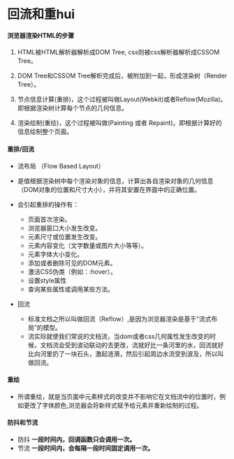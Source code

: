 # 回流和重hui

####  浏览器渲染HTML的步骤

1. HTML被HTML解析器解析成DOM Tree, css则被css解析器解析成CSSOM Tree。

2. DOM Tree和CSSOM Tree解析完成后，被附加到一起，形成渲染树（Render Tree）。

3. 节点信息计算(重排)，这个过程被叫做Layout(Webkit)或者Reflow(Mozilla)。即根据渲染树计算每个节点的几何信息。

4. 渲染绘制(重绘)，这个过程被叫做(Painting 或者 Repaint)。即根据计算好的信息绘制整个页面。

####  重排/回流

- 流布局 （Flow Based Layout）

- 是值根据渲染树中每个渲染对象的信息，计算出各自渲染对象的几何信息（DOM对象的位置和尺寸大小），并将其安置在界面中的正确位置。
- 会引起重排的操作有：
  - 页面首次渲染。
  - 浏览器窗口大小发生改变。
  - 元素尺寸或位置发生改变。
  - 元素内容变化（文字数量或图片大小等等）。
  - 元素字体大小变化。
  - 添加或者删除可见的DOM元素。
  - 激活CSS伪类（例如：:hover）。
  - 设置style属性
  - 查询某些属性或调用某些方法。

- 回流
  - 标准文档之所以叫做回流（Reflow）,是因为浏览器渲染是基于“流式布局”的模型。
  - 流实际就使我们常说的文档流，当dom或者css几何属性发生改变的时候，文档流会受到波动联动的去更改，流就好比一条河里的水，回流就好比向河里扔了一块石头，激起涟漪，然后引起周边水流受到波及，所以叫做回流。

#### 重绘

- 所谓重绘，就是当页面中元素样式的改变并不影响它在文档流中的位置时，例如更改了字体颜色,浏览器会将新样式赋予给元素并重新绘制的过程。

#### 防抖和节流

- 防抖   **一段时间内，回调函数只会调用一次。**
- 节流   **一段时间内，会每隔一段时间固定调用一次。**